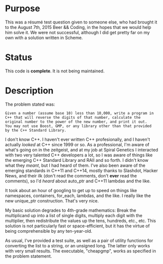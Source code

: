 # Purpose

This was a résumé test question given to someone else, who had brought
it to the August 7th, 2015 Beer && Coding, in the hopes that we would
help him solve it.  We were not successful, although I did get pretty
far on my own with a solution written in Scheme.

# Status

This code is **complete**.  It is not being maintained.

# Description

The problem stated was:

    Given a number (assume base 10) less than 10,000, write a program in
    C++ that will reverse the digits of that number, calculate the
    original number to the power of the new number, and print it out.
    You may not use Boost, GMP, or any library other than that provided
    by the C++ Standard Library.

I don't know C++.  I haven't ever written C++ profesionally, and I
haven't actually *looked* at C++ since 1999 or so.  As a professional,
I'm aware of what's going on in the zeitgeist, and at my job at Spiral
Genetics I interacted with two very talented C++ developers a lot, so I
was aware of things like the emerging C++ Standard Library and RAII and
so forth.  I didn't know what they *meant*, but I had heard of them.
I've also been aware of the emerging standards in C++11 and C++14,
mostly thanks to Slashdot, Hacker News, and their ilk (don't read the
comments, don't **ever** read the comments), so I'd *heard* about
auto_ptr and C++11 lambdas and the like.

It took about an hour of googling to get up to speed on things like
namespaces, containers, for_each, lambdas, and the like.  I really like
the new unique\_ptr construction.  That's very nice.

My basic solution degrades to 4th-grade mathematics: Break the
multiplicand up into a list of single digits, multiply each digit
with the multiplier, then redistribute the values up the tens, hundreds,
etc., etc.  This solution is not particularly fast or space-efficient,
but it has the virtue of being comprehensible by any ten-year-old.

As usual, I've provided a test suite, as well as a pair of utility
functions for converting the list to a string, or an unsigned long.  The
latter only works with very small results.  The executable, "cheapgmp",
works as specified in the problem statement.

